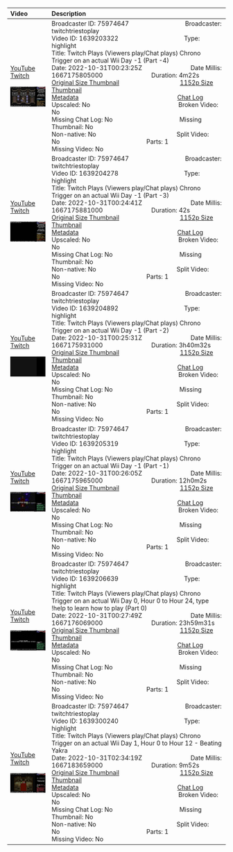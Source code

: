 |Video|Description|
|:---|:---|
|[YouTube](https://www.youtube.com/)<br>[Twitch](https://www.twitch.tv/videos/1639203322)<br><br>[<img src="../../../../../75974647/videos/thumbnails_1152p/2022/10/1667175805000_2022_10_31T00_23_25Z_75974647_1639203322_videos_thumbnails_1152p_thumb1639203322-2048x1152.jpg" width="200">](https://www.youtube.com/)|Broadcaster ID: 75974647          Broadcaster: twitchtriestoplay<br>Video ID: 1639203322             Type: highlight<br>Title: Twitch Plays (Viewers play/Chat plays) Chrono Trigger on an actual Wii Day -1 (Part -4)<br>Date: 2022-10-31T00:23:25Z        Date Millis: 1667175805000        Duration: 4m22s<br>[Original Size Thumbnail](../../../../../75974647/videos/thumbnails_orig/2022/10/1667175805000_2022_10_31T00_23_25Z_75974647_1639203322_videos_thumbnails_orig_thumb1639203322-0x0.jpg)          [1152p Size Thumbnail](../../../../../75974647/videos/thumbnails_1152p/2022/10/1667175805000_2022_10_31T00_23_25Z_75974647_1639203322_videos_thumbnails_1152p_thumb1639203322-2048x1152.jpg)<br>[Metadata](../../../../../75974647/videos/metadata/2022/10/1667175805000_2022_10_31T00_23_25Z_75974647_1639203322_video_metadata.json)                 [Chat Log](../../../../../75974647/videos/chatlogs/2022/10/2022-10-31T00_23_25Z_75974647_1639203322_chat.json)<br>Upscaled: No                Broken Video: No<br>Missing Chat Log: No           Missing Thumbnail: No<br>Non-native: No              Split Video: No               Parts: 1<br>Missing Video: No
|[YouTube](https://www.youtube.com/)<br>[Twitch](https://www.twitch.tv/videos/1639204278)<br><br>[<img src="../../../../../75974647/videos/thumbnails_1152p/2022/10/1667175881000_2022_10_31T00_24_41Z_75974647_1639204278_videos_thumbnails_1152p_thumb1639204278-2048x1152.jpg" width="200">](https://www.youtube.com/)|Broadcaster ID: 75974647          Broadcaster: twitchtriestoplay<br>Video ID: 1639204278             Type: highlight<br>Title: Twitch Plays (Viewers play/Chat plays) Chrono Trigger on an actual Wii Day -1 (Part -3)<br>Date: 2022-10-31T00:24:41Z        Date Millis: 1667175881000        Duration: 42s<br>[Original Size Thumbnail](../../../../../75974647/videos/thumbnails_orig/2022/10/1667175881000_2022_10_31T00_24_41Z_75974647_1639204278_videos_thumbnails_orig_thumb1639204278-0x0.jpg)          [1152p Size Thumbnail](../../../../../75974647/videos/thumbnails_1152p/2022/10/1667175881000_2022_10_31T00_24_41Z_75974647_1639204278_videos_thumbnails_1152p_thumb1639204278-2048x1152.jpg)<br>[Metadata](../../../../../75974647/videos/metadata/2022/10/1667175881000_2022_10_31T00_24_41Z_75974647_1639204278_video_metadata.json)                 [Chat Log](../../../../../75974647/videos/chatlogs/2022/10/2022-10-31T00_24_41Z_75974647_1639204278_chat.json)<br>Upscaled: No                Broken Video: No<br>Missing Chat Log: No           Missing Thumbnail: No<br>Non-native: No              Split Video: No               Parts: 1<br>Missing Video: No
|[YouTube](https://www.youtube.com/)<br>[Twitch](https://www.twitch.tv/videos/1639204892)<br><br>[<img src="../../../../../75974647/videos/thumbnails_1152p/2022/10/1667175931000_2022_10_31T00_25_31Z_75974647_1639204892_videos_thumbnails_1152p_thumb1639204892-2048x1152.jpg" width="200">](https://www.youtube.com/)|Broadcaster ID: 75974647          Broadcaster: twitchtriestoplay<br>Video ID: 1639204892             Type: highlight<br>Title: Twitch Plays (Viewers play/Chat plays) Chrono Trigger on an actual Wii Day -1 (Part -2)<br>Date: 2022-10-31T00:25:31Z        Date Millis: 1667175931000        Duration: 3h40m32s<br>[Original Size Thumbnail](../../../../../75974647/videos/thumbnails_orig/2022/10/1667175931000_2022_10_31T00_25_31Z_75974647_1639204892_videos_thumbnails_orig_thumb1639204892-0x0.jpg)          [1152p Size Thumbnail](../../../../../75974647/videos/thumbnails_1152p/2022/10/1667175931000_2022_10_31T00_25_31Z_75974647_1639204892_videos_thumbnails_1152p_thumb1639204892-2048x1152.jpg)<br>[Metadata](../../../../../75974647/videos/metadata/2022/10/1667175931000_2022_10_31T00_25_31Z_75974647_1639204892_video_metadata.json)                 [Chat Log](../../../../../75974647/videos/chatlogs/2022/10/2022-10-31T00_25_31Z_75974647_1639204892_chat.json)<br>Upscaled: No                Broken Video: No<br>Missing Chat Log: No           Missing Thumbnail: No<br>Non-native: No              Split Video: No               Parts: 1<br>Missing Video: No
|[YouTube](https://www.youtube.com/)<br>[Twitch](https://www.twitch.tv/videos/1639205319)<br><br>[<img src="../../../../../75974647/videos/thumbnails_1152p/2022/10/1667175965000_2022_10_31T00_26_05Z_75974647_1639205319_videos_thumbnails_1152p_thumb1639205319-2048x1152.jpg" width="200">](https://www.youtube.com/)|Broadcaster ID: 75974647          Broadcaster: twitchtriestoplay<br>Video ID: 1639205319             Type: highlight<br>Title: Twitch Plays (Viewers play/Chat plays) Chrono Trigger on an actual Wii Day -1 (Part -1)<br>Date: 2022-10-31T00:26:05Z        Date Millis: 1667175965000        Duration: 12h0m2s<br>[Original Size Thumbnail](../../../../../75974647/videos/thumbnails_orig/2022/10/1667175965000_2022_10_31T00_26_05Z_75974647_1639205319_videos_thumbnails_orig_thumb1639205319-0x0.jpg)          [1152p Size Thumbnail](../../../../../75974647/videos/thumbnails_1152p/2022/10/1667175965000_2022_10_31T00_26_05Z_75974647_1639205319_videos_thumbnails_1152p_thumb1639205319-2048x1152.jpg)<br>[Metadata](../../../../../75974647/videos/metadata/2022/10/1667175965000_2022_10_31T00_26_05Z_75974647_1639205319_video_metadata.json)                 [Chat Log](../../../../../75974647/videos/chatlogs/2022/10/2022-10-31T00_26_05Z_75974647_1639205319_chat.json)<br>Upscaled: No                Broken Video: No<br>Missing Chat Log: No           Missing Thumbnail: No<br>Non-native: No              Split Video: No               Parts: 1<br>Missing Video: No
|[YouTube](https://www.youtube.com/)<br>[Twitch](https://www.twitch.tv/videos/1639206639)<br><br>[<img src="../../../../../75974647/videos/thumbnails_1152p/2022/10/1667176069000_2022_10_31T00_27_49Z_75974647_1639206639_videos_thumbnails_1152p_thumb1639206639-2048x1152.jpg" width="200">](https://www.youtube.com/)|Broadcaster ID: 75974647          Broadcaster: twitchtriestoplay<br>Video ID: 1639206639             Type: highlight<br>Title: Twitch Plays (Viewers play/Chat plays) Chrono Trigger on an actual Wii Day 0, Hour 0 to Hour 24, type !help to learn how to play (Part 0)<br>Date: 2022-10-31T00:27:49Z        Date Millis: 1667176069000        Duration: 23h59m31s<br>[Original Size Thumbnail](../../../../../75974647/videos/thumbnails_orig/2022/10/1667176069000_2022_10_31T00_27_49Z_75974647_1639206639_videos_thumbnails_orig_thumb1639206639-0x0.jpg)          [1152p Size Thumbnail](../../../../../75974647/videos/thumbnails_1152p/2022/10/1667176069000_2022_10_31T00_27_49Z_75974647_1639206639_videos_thumbnails_1152p_thumb1639206639-2048x1152.jpg)<br>[Metadata](../../../../../75974647/videos/metadata/2022/10/1667176069000_2022_10_31T00_27_49Z_75974647_1639206639_video_metadata.json)                 [Chat Log](../../../../../75974647/videos/chatlogs/2022/10/2022-10-31T00_27_49Z_75974647_1639206639_chat.json)<br>Upscaled: No                Broken Video: No<br>Missing Chat Log: No           Missing Thumbnail: No<br>Non-native: No              Split Video: No               Parts: 1<br>Missing Video: No
|[YouTube](https://www.youtube.com/)<br>[Twitch](https://www.twitch.tv/videos/1639300240)<br><br>[<img src="../../../../../75974647/videos/thumbnails_1152p/2022/10/1667183659000_2022_10_31T02_34_19Z_75974647_1639300240_videos_thumbnails_1152p_thumb1639300240-2048x1152.jpg" width="200">](https://www.youtube.com/)|Broadcaster ID: 75974647          Broadcaster: twitchtriestoplay<br>Video ID: 1639300240             Type: highlight<br>Title: Twitch Plays (Viewers play/Chat plays) Chrono Trigger on an actual Wii Day 1, Hour 0 to Hour 12 - Beating Yakra<br>Date: 2022-10-31T02:34:19Z        Date Millis: 1667183659000        Duration: 9m52s<br>[Original Size Thumbnail](../../../../../75974647/videos/thumbnails_orig/2022/10/1667183659000_2022_10_31T02_34_19Z_75974647_1639300240_videos_thumbnails_orig_thumb1639300240-0x0.jpg)          [1152p Size Thumbnail](../../../../../75974647/videos/thumbnails_1152p/2022/10/1667183659000_2022_10_31T02_34_19Z_75974647_1639300240_videos_thumbnails_1152p_thumb1639300240-2048x1152.jpg)<br>[Metadata](../../../../../75974647/videos/metadata/2022/10/1667183659000_2022_10_31T02_34_19Z_75974647_1639300240_video_metadata.json)                 [Chat Log](../../../../../75974647/videos/chatlogs/2022/10/2022-10-31T02_34_19Z_75974647_1639300240_chat.json)<br>Upscaled: No                Broken Video: No<br>Missing Chat Log: No           Missing Thumbnail: No<br>Non-native: No              Split Video: No               Parts: 1<br>Missing Video: No
